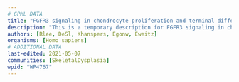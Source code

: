 ```yaml
---
# GPML DATA
title: "FGFR3 signaling in chondrocyte proliferation and terminal differentiation"
description: "This is a temporary description for FGFR3 signaling in chondrocyte proliferation and terminal differentiation"
authors: [Rlee, DeSl, Khanspers, Egonw, Eweitz]
organisms: [Homo sapiens]
# ADDITIONAL DATA
last-edited: 2021-05-07
communities: [SkeletalDysplasia]
wpid: "WP4767"
---
```

